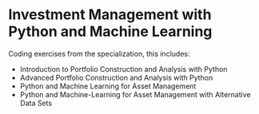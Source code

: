 # Investment Management with Python and Machine Learning

Coding exercises from the specialization, this includes:
- Introduction to Portfolio Construction and Analysis with Python
- Advanced Portfolio Construction and Analysis with Python
- Python and Machine Learning for Asset Management
- Python and Machine-Learning for Asset Management with Alternative Data Sets
